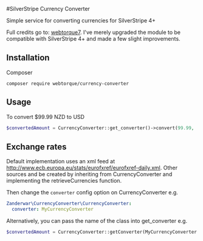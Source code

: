#SilverStripe Currency Converter

Simple service for converting currencies for SilverStripe 4+

Full credits go to: [webtorque7](https://github.com/webtorque7/silverstripe-currency-converter). I've
merely upgraded the module to be compatible with SilverStripe 4+ and made a few slight improvements.

## Installation

Composer

```
composer require webtorque/currency-converter
```

## Usage

To convert $99.99 NZD to USD

```php
$convertedAmount = CurrencyConverter::get_converter()->convert(99.99, 'NZD', 'USD');
```

## Exchange rates

Default implementation uses an xml feed at http://www.ecb.europa.eu/stats/eurofxref/eurofxref-daily.xml. Other sources and be
created by inheriting from CurrencyConverter and implementing the retrieveCurrencies function.

Then change the `converter` config option on CurrencyConverter e.g.

```yml
Zanderwar\CurrencyConverter\CurrencyConverter:
  converter: MyCurrencyConverter
```

Alternatively, you can pass the name of the class into get_converter e.g.

```php
$convertedAmount = CurrencyConverter::getConverter(MyCurrencyConverter::class)->convert(9999, 'NZD', 'USD');
```
